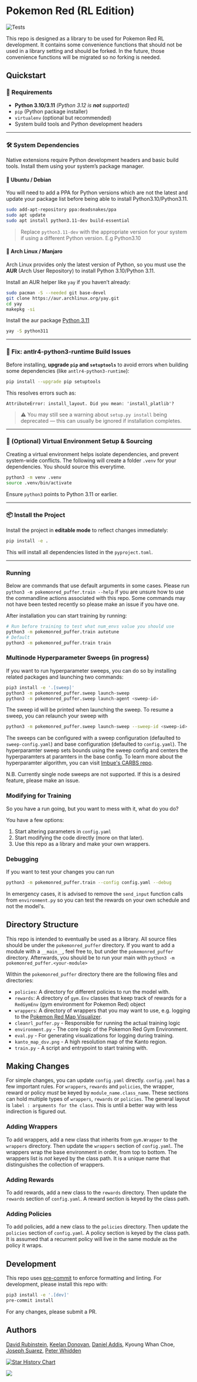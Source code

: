 # Pokemon Red (RL Edition)

![Tests](https://github.com/thatguy11325/pokemonred_puffer/actions/workflows/workflow.yml/badge.svg)

This repo is designed as a library to be used for Pokemon Red RL development. It contains some convenience functions that should not be used in a library setting and should be forked. In the future, those convenience functions will be migrated so no forking is needed.

## Quickstart

### 🧰 Requirements

- **Python 3.10/3.11**
  *(Python 3.12 is **not** supported)*
- `pip` (Python package installer)
- `virtualenv` (optional but recommended)
- System build tools and Python development headers

---

### 🛠 System Dependencies

Native extensions require Python development headers and basic build tools. Install them using your system’s package manager.

#### 🐧 Ubuntu / Debian

You will need to add a PPA for Python versions which are not the latest and update your package list before being able to install Python3.10/Python3.11.

```bash
sudo add-apt-repository ppa:deadsnakes/ppa
sudo apt update
sudo apt install python3.11-dev build-essential
```

> Replace `python3.11-dev` with the appropriate version for your system if using a different Python version. E.g Python3.10

#### 🐧 Arch Linux / Manjaro

Arch Linux provides only the latest version of Python, so you must use the **AUR** (Arch User Repository) to install Python 3.10/Python 3.11.

Install an AUR helper like `yay` if you haven’t already:

```bash
sudo pacman -S --needed git base-devel
git clone https://aur.archlinux.org/yay.git
cd yay
makepkg -si
```

Install the aur package [Python 3.11](https://aur.archlinux.org/packages/python311)
```bash
yay -S python311
```
---

### 🔧 Fix: antlr4-python3-runtime Build Issues

Before installing, **upgrade `pip` and `setuptools`** to avoid errors when building some dependencies (like `antlr4-python3-runtime`):

```bash
pip install --upgrade pip setuptools
```

This resolves errors such as:

```
AttributeError: install_layout. Did you mean: 'install_platlib'?
```

> ⚠️ You may still see a warning about `setup.py install` being deprecated — this can usually be ignored if installation completes.

---

### 🐍 (Optional) Virtual Environment Setup & Sourcing

Creating a virtual environment helps isolate dependencies, and prevent system-wide conflicts. The following will create a folder `.venv` for your dependencies. You should source this everytime.

```bash
python3 -m venv .venv
source .venv/bin/activate
```

Ensure `python3` points to Python 3.11 or earlier.

---

### 📦 Install the Project

Install the project in **editable mode** to reflect changes immediately:

```bash
pip install -e .
```

This will install all dependencies listed in the `pyproject.toml`.

---

### Running

Below are commands that use default arguments in some cases. Please run `python3 -m pokemonred_puffer.train --help` if you are unsure how to use the commandline actions associated with this repo. Some commands may not have been tested recently so please make an issue if you have one. 

After installation you can start training by running:

```sh
# Run before training to test what num_envs value you should use
python3 -m pokemonred_puffer.train autotune
# Default
python3 -m pokemonred_puffer.train train
```

### Multinode Hyperparameter Sweeps (in progress)

If you want to run hyperparameter sweeps, you can do so by installing related packages and launching two commands:

```sh
pip3 install -e '.[sweep]'
python3 -m pokemonred_puffer.sweep launch-sweep
python3 -m pokemonred_puffer.sweep launch-agent <sweep-id>
```

The sweep id will be printed when launching the sweep. To resume a sweep, you can relaunch your sweep with

```sh
python3 -m pokemonred_puffer.sweep launch-sweep --sweep-id <sweep-id>
```

The sweeps can be configured with a sweep configuration (defaulted to `sweep-config.yaml`) and base configuration (defaulted to `config.yaml`). The hyperparamter sweep sets bounds using the sweep config and centers the hyperparamters at paramters in the base config. To learn more about the hyperparamter algorithm, you can visit [Imbue's CARBS repo](https://github.com/imbue-ai/carbs/tree/main).

N.B. Currently single node sweeps are not supported. If this is a desired feature, please make an issue.

### Modifying for Training

So you have a run going, but you want to mess with it, what do you do?

You have a few options:

1. Start altering parameters in `config.yaml`
2. Start modifying the code directly (more on that later).
3. Use this repo as a library and make your own wrappers.

### Debugging
If you want to test your changes you can run 

```sh
python3 -m pokemonred_puffer.train --config config.yaml --debug
```

In emergency cases, it is advised to remove the `send_input` function calls from `environment.py` so you can test the rewards on your own schedule and not the model's.

## Directory Structure

This repo is intended to eventually be used as a library. All source files should be under the `pokemonred_puffer` directory. If you want to add a module with a `__main__`, feel free to, but under the `pokemonred_puffer` directory. Afterwards, you should be to run your main with `python3 -m pokemonred_puffer.<your-module>`

Within the `pokemonred_puffer` directory there are the following files and directories:

- `policies`: A directory for different policies to run the model with.
- `rewards`: A directory of `gym.Env` classes that keep track of rewards for a `RedGymEnv` (gym environment for Pokemon Red) object
- `wrappers`: A directory of wrappers that you may want to use, e.g. logging to the [Pokemon Red Map Visualizer](https://pwhiddy.github.io/pokerl-map-viz/).
- `cleanrl_puffer.py` - Responsible for running the actual training logic
- `environment.py` - The core logic of the Pokemon Red Gym Environment.
- `eval.py` - For generating visualizations for logging during training.
- `kanto_map_dsv.png` - A high resolution map of the Kanto region.
- `train.py` - A script and entrypoint to start training with.

## Making Changes

For simple changes, you can update `config.yaml` directly. `config.yaml` has a few important rules. For `wrappers`, `rewards` and `policies`, the wrapper, reward or policy _must_ be keyed by `module_name.class_name`. These sections can hold multiple types of `wrappers`, `rewards` or `policies`. The general layout is `label : arguments for the class`. This is until a better way with less indirection is figured out.

### Adding Wrappers

To add wrappers, add a new class that inherits from `gym.Wrapper` to the `wrappers` directory. Then update the `wrappers` section of `config.yaml`. The wrappers wrap the base environment in order, from top to bottom. The wrappers list is _not_ keyed by the class path. It is a unique name that distinguishes the collection of wrappers.

### Adding Rewards

To add rewards, add a new class to the `rewards` directory. Then update the `rewards` section of `config.yaml`. A reward section is keyed by the class path.

### Adding Policies

To add policies, add a new class to the `policies` directory. Then update the `policies` section of `config.yaml`. A policy section is keyed by the class path. It is assumed that a recurrent policy will live in the same module as the policy it wraps.

## Development

This repo uses [pre-commit](https://pre-commit.com/) to enforce formatting and linting. For development, please install this repo with:

```sh
pip3 install -e '.[dev]'
pre-commit install
```

For any changes, please submit a PR.

## Authors

[David Rubinstein](https://github.com/drubinstein), [Keelan Donovan](https://github.com/leanke), [Daniel Addis](https://github.com/xinpw8), Kyoung Whan Choe, [Joseph Suarez](https://puffer.ai/), [Peter Whidden](https://peterwhidden.webflow.io/)

<a href="https://star-history.com/#drubinstein/pokemonred_puffer&Date">
 <picture>
   <source media="(prefers-color-scheme: dark)" srcset="https://api.star-history.com/svg?repos=drubinstein/pokemonred_puffer&type=Date&theme=dark" />
   <source media="(prefers-color-scheme: light)" srcset="https://api.star-history.com/svg?repos=drubinstein/pokemonred_puffer&type=Date" />
   <img alt="Star History Chart" src="https://api.star-history.com/svg?repos=drubinstein/pokemonred_puffer&type=Date" />
 </picture>
</a>

[![](assets/puffer.png)](https://puffer.ai)